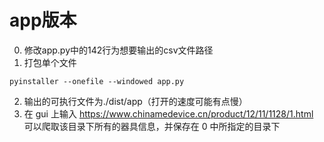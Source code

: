 # app版本
0. 修改app.py中的142行为想要输出的csv文件路径
1. 打包单个文件
```shell
pyinstaller --onefile --windowed app.py
```
2. 输出的可执行文件为./dist/app（打开的速度可能有点慢）
3. 在 gui 上输入 https://www.chinamedevice.cn/product/12/11/1128/1.html 可以爬取该目录下所有的器具信息，并保存在 0 中所指定的目录下
